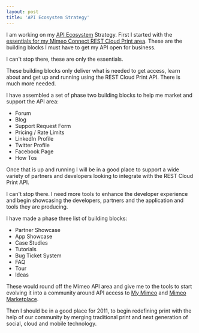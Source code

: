 ```yaml
---
layout: post
title: 'API Ecosystem Strategy'
---
```

I am working on my <a href="http://www.apievangelist.com/ecosystem.php" target="_blank">API Ecosystem</a> Strategy. First I started with the <a href="http://www.kinlane.com/2010/11/essentials-for-my-rest-print-api-area/" target="_blank">essentials for my Mimeo Connect REST Cloud Print area</a>.  These are the building blocks I must have to get my API open for business.<p></p>
I can't stop there, these are only the essentials.<p></p>
These building blocks only deliver what is needed to get access, learn about and get up and running using the REST Cloud Print API.  There is much more needed.<p></p>
I have assembled a set of phase two building blocks to help me market and support the API area:
<ul class="mainlist">
	<li>Forum</li>
	<li>Blog</li>
	<li>Support Request Form</li>
	<li>Pricing / Rate Limits</li>
	<li>LinkedIn Profile</li>
	<li>Twitter Profile</li>
	<li>Facebook Page</li>
	<li>How Tos</li>
</ul>
Once that is up and running I will be in a good place to support a wide variety of partners and developers looking to integrate with the REST Cloud Print API.<p></p>
I can't stop there.  I need more tools to enhance the developer experience and begin showcasing the developers, partners and the application and tools they are producing.<p></p>
I have made a phase three list of building blocks:
<ul class="mainlist">
	<li>Partner Showcase</li>
	<li>App Showcase</li>
	<li>Case Studies</li>
	<li>Tutorials</li>
	<li>Bug Ticket System</li>
	<li>FAQ</li>
	<li>Tour</li>
	<li>Ideas</li>
</ul>
These would round off the Mimeo API area and give me to the tools to start evolving it into a community around API access to <a href="http://my.mimeo.com" target="_blank">My Mimeo</a> and <a href="http://www.mimeo.com/solutions/mimeo-marketplace.php" target="_blank">Mimeo Marketplace</a>.<p></p>
Then I should be in a good place for 2011, to begin redefining print with the help of our community by merging traditional print and next generation of social, cloud and mobile technology.